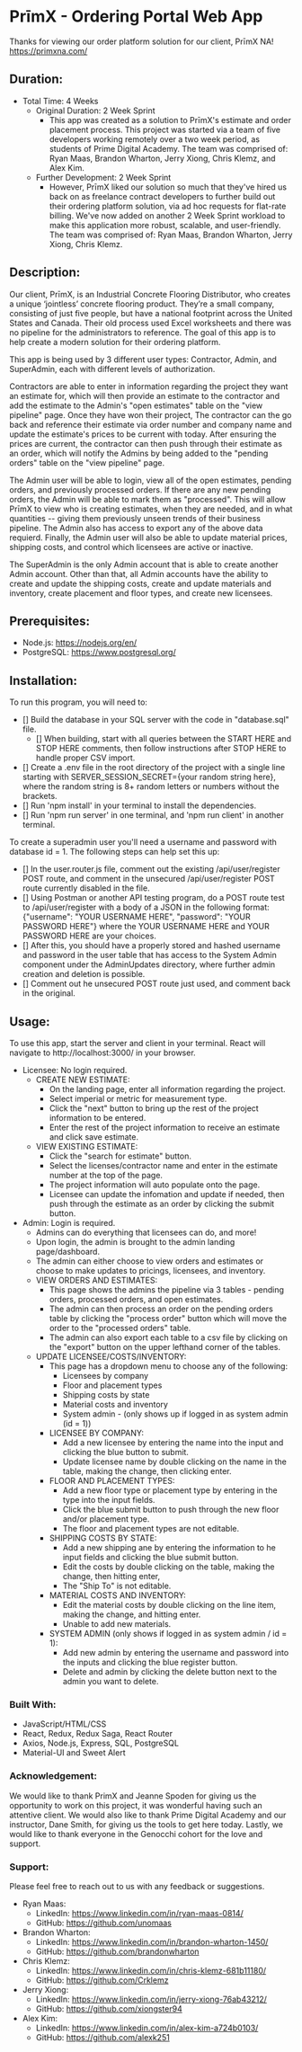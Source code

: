 # PrīmX - Ordering Portal Web App

Thanks for viewing our order platform solution for our client, PrīmX NA! https://primxna.com/



## Duration: 

- Total Time: 4 Weeks
  - Original Duration: 2 Week Sprint
    - This app was created as a solution to PrīmX's estimate and order placement process. This project was started via a team of five developers working remotely over a two week period, as students of Prime Digital Academy.  The team was comprised of: Ryan Maas, Brandon Wharton, Jerry Xiong, Chris Klemz, and Alex Kim. 
  - Further Development: 2 Week Sprint
    - However, PrīmX liked our solution so much that they've hired us back on as freelance contract developers to further build out their ordering platform solution, via ad hoc requests for flat-rate billing.  We've now added on another 2 Week Sprint workload to make this application more robust, scalable, and user-friendly. The team was comprised of: Ryan Maas, Brandon Wharton, Jerry Xiong, Chris Klemz. 



## Description:

Our client, PrīmX, is an Industrial Concrete Flooring Distributor, who creates a unique ‘jointless’ concrete flooring product. They’re a small company, consisting of just five people, but have a national footprint across the United States and Canada. Their old process used Excel worksheets and there was no pipeline for the administrators to reference. The goal of this app is to help create a modern solution for their ordering platform.

This app is being used by 3 different user types: Contractor, Admin, and SuperAdmin, each with different levels of authorization. 

Contractors are able to enter in information regarding the project they want an estimate for, which will then provide an estimate to the contractor and add the estimate to the Admin's "open estimates" table on the "view pipeline" page. Once they have won their project, The contractor can the go back and reference their estimate via order number and company name and update the estimate's prices to be current with today. After ensuring the prices are current, the contractor can then push through their estimate as an order, which will notify the Admins by being added to the "pending orders" table on the "view pipeline" page. 

The Admin user will be able to login, view all of the open estimates, pending orders, and previously processed orders.  If there are any new pending orders, the Admin will be able to mark them as "processed".  This will allow PrīmX to view who is creating estimates, when they are needed, and in what quantities -- giving them previously unseen trends of their business pipeline. The Admin also has access to export any of the above data requierd.  Finally, the Admin user will also be able to update material prices, shipping costs, and control which licensees are active or inactive. 

The SuperAdmin is the only Admin account that is able to create another Admin account. Other than that, all Admin accounts have the ability to create and update the shipping costs, create and update materials and inventory, create placement and floor types, and create new licensees. 



## Prerequisites:

- Node.js: https://nodejs.org/en/
- PostgreSQL: https://www.postgresql.org/



## Installation:

To run this program, you will need to:

- [] Build the database in your SQL server with the code in "database.sql" file.
  - [] When building, start with all queries between the START HERE and STOP HERE comments, then follow instructions after STOP HERE to handle
       proper CSV import.
- [] Create a .env file in the root directory of the project with a single line starting with SERVER_SESSION_SECRET={your random string here},
     where the random string is 8+ random letters or numbers without the brackets.
- [] Run 'npm install' in your terminal to install the dependencies.
- [] Run 'npm run server' in one terminal, and 'npm run client' in another terminal.

To create a superadmin user you'll need a username and password with database id = 1. The following steps can help set this up:

- [] In the user.router.js file, comment out the existing /api/user/register POST route, and comment in the unsecured /api/user/register POST
     route currently disabled in the file. 
- [] Using Postman or another API testing program, do a POST route test to /api/user/register with a body of a JSON in the following format:
     {"username": "YOUR USERNAME HERE", "password": "YOUR PASSWORD HERE"} where the YOUR USERNAME HERE and YOUR PASSWORD HERE are your choices.
- [] After this, you should have a properly stored and hashed username and password in the user table that has access to the System Admin component
     under the AdminUpdates directory, where further admin creation and deletion is possible.
- [] Comment out he unsecured POST route just used, and comment back in the original.


## Usage:

To use this app, start the server and client in your terminal.  React will navigate to http://localhost:3000/ in your browser.
- Licensee: No login required.
  - CREATE NEW ESTIMATE:
    - On the landing page, enter all information regarding the project.
    - Select imperial or metric for measurement type.
    - Click the "next" button to bring up the rest of the project information to be entered.
    - Enter the rest of the project information to receive an estimate and click save estimate.
  - VIEW EXISTING ESTIMATE:
    - Click the "search for estimate" button.
    - Select the licenses/contractor name and enter in the estimate number at the top of the page.
    - The project information will auto populate onto the page.
    - Licensee can update the infomation and update if needed, then push through the estimate as an order by clicking the submit button.
- Admin: Login is required.
  - Admins can do everything that licensees can do, and more!
  - Upon login, the admin is brought to the admin landing page/dashboard.
  - The admin can either choose to view orders and estimates or choose to make updates to pricings, licensees, and inventory.
  - VIEW ORDERS AND ESTIMATES:
    - This page shows the admins the pipeline via 3 tables - pending orders, processed orders, and open estimates.
    - The admin can then process an order on the pending orders table by clicking the "process order" button which will move the order to the "processed orders" table.
    - The admin can also export each table to a csv file by clicking on the "export" button on the upper lefthand corner of the tables.
  - UPDATE LICENSEE/COSTS/INVENTORY:
    - This page has a dropdown menu to choose any of the following:
        - Licensees by company
        - Floor and placement types
        - Shipping costs by state
        - Material costs and inventory
        - System admin - (only shows up if logged in as system admin (id = 1))
    - LICENSEE  BY COMPANY:
      - Add a new licensee by entering the name into the input and clicking the blue button to submit.
      - Update licensee name by double clicking on the name in the table, making the change, then clicking enter.
    - FLOOR AND PLACEMENT TYPES:
      - Add a new floor type or placement type by entering in the type into the input fields.
      - Click the blue submit button to push through the new floor and/or placement type.
      - The floor and placement types are not editable.
    - SHIPPING COSTS BY STATE:
      - Add a new shipping ane by entering the information to he input fields and clicking the blue submit button.
      - Edit the costs by double clicking on the table, making the change, then hitting enter,
      - The "Ship To" is not editable.
    - MATERIAL COSTS AND INVENTORY:
      - Edit the material costs by double clicking on the line item, making the change, and hitting enter.
      - Unable to add new materials.
    - SYSTEM ADMIN (only shows if logged in as system admin / id = 1):
      - Add new admin by entering the username and password into the inputs and clicking the blue register button.
      - Delete and admin by clicking the delete button next to the admin you want to delete.



### Built With:

 - JavaScript/HTML/CSS
 - React, Redux, Redux Saga, React Router
 - Axios, Node.js, Express, SQL, PostgreSQL
 - Material-UI and Sweet Alert



### Acknowledgement:

We would like to thank PrimX and Jeanne Spoden for giving us the opportunity to work on this project, it was wonderful having such an attentive client.  We would also like to thank Prime Digital Academy and our instructor, Dane Smith, for giving us the tools to get here today.  Lastly, we would like to thank everyone in the Genocchi cohort for the love and support. 



### Support:

Please feel free to reach out to us with any feedback or suggestions.

- Ryan Maas: 
  - LinkedIn: https://www.linkedin.com/in/ryan-maas-0814/
  - GitHub: https://github.com/unomaas
- Brandon Wharton:
  - LinkedIn: https://www.linkedin.com/in/brandon-wharton-1450/
  - GitHub: https://github.com/brandonwharton
- Chris Klemz:
  - LinkedIn: https://www.linkedin.com/in/chris-klemz-681b11180/
  - GitHub: https://github.com/Crklemz
- Jerry Xiong:
  - LinkedIn: https://www.linkedin.com/in/jerry-xiong-76ab43212/
  - GitHub: https://github.com/xiongster94
- Alex Kim:
  - LinkedIn: https://www.linkedin.com/in/alex-kim-a724b0103/
  - GitHub: https://github.com/alexk251

